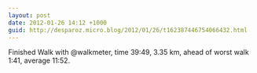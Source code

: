 ```yaml
---
layout: post
date: 2012-01-26 14:12 +1000
guid: http://desparoz.micro.blog/2012/01/26/t162387446754066432.html
---
```

Finished Walk with @walkmeter, time 39:49, 3.35 km, ahead of worst walk 1:41, average 11:52.
